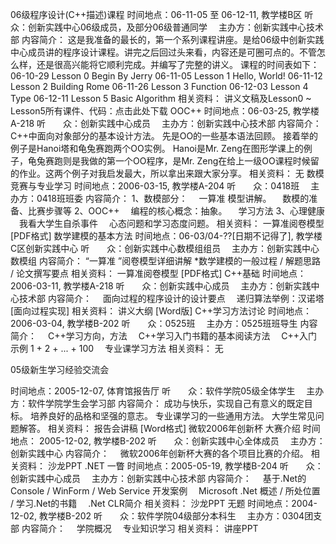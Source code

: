 06级程序设计(C++描述)课程
时间地点：06-11-05 至 06-12-11, 教学楼B区
听　　众：创新实践中心06级成员，及部分06级普通同学
　主办方：创新实践中心技术部
内容简介：
这是我准备的最长的，第一个系列课程讲座。是给06级中创新实践中心成员讲的程序设计课程。讲完之后回过头来看，内容还是可圈可点的。不管怎么样，还是很高兴能将它顺利完成。并编写了完整的讲义。
课程的时间表如下：
06-10-29 Lesson 0 Begin By Jerry
06-11-05 Lesson 1 Hello, World!
06-11-12 Lesson 2 Building Rome
06-11-26 Lesson 3 Function
06-12-03 Lesson 4 Type
06-12-11 Lesson 5 Basic Algorithm
相关资料：
讲义文稿及Lesson0 ~ Lesson5所有课件、代码：点击此处下载
OOC++
时间地点：06-03-25, 教学楼A-218
听　　众：创新实践中心成员
　主办方：创新实践中心技术部
内容简介：
C++中面向对象部分的基本设计方法。
先是OO的一些基本语法回顾。
接着举的例子是Hanoi塔和龟兔赛跑两个OO实例。
Hanoi是Mr. Zeng在图形学课上的例子，龟兔赛跑则是我做的第一个OO程序，是Mr. Zeng在给上一级OO课程时候留的作业。这两个例子对我启发最大，所以拿出来跟大家分享。
相关资料：
无
数模竞赛与专业学习
时间地点：2006-03-15, 教学楼A-204
听　　众：0418班
　主办方：0418班班委
内容简介：
1、数模部分：
　一算准 模型讲解。
　数模的准备、比赛步骤等
2、OOC++
　编程的核心概念：抽象。
　学习方法
3、心理健康
　我看大学生自杀事件
　心态问题和学习态度问题。
相关资料：
一算准阅卷模型 [PDF格式]
数学建模的基本方法
时间地点：06-03/04-??[日期不记得了], 教学楼C区创新实践中心
听　　众：创新实践中心数模组组员
　主办方：创新实践中心数模组
内容简介：
“一算准 ”阅卷模型详细讲解
*数学建模的一般过程 / 解题思路 / 论文撰写要点
相关资料：
一算准阅卷模型 [PDF格式]
C++基础
时间地点：2006-03-11, 教学楼A-218
听　　众：创新实践中心成员
　主办方：创新实践中心技术部
内容简介：
　面向过程的程序设计的设计要点
　递归算法举例：汉诺塔[面向过程实现]
相关资料：
讲义大纲 [Word版]
C++学习方法讨论
时间地点：2006-03-04, 教学楼B-202
听　　众：0525班
　主办方：0525班班导生
内容简介：
　C++学习方向，方法
　C++学习入门书籍的基本阅读方法
　C++入门示例 1 + 2 + ... + 100
　专业课学习方法
相关资料：
无


05级新生学习经验交流会

时间地点：2005-12-07, 体育馆报告厅
听　　众：软件学院05级全体学生
　主办方：软件学院学生会学习部
内容简介：
成功与快乐，实现自己有意义的既定目标。
培养良好的品格和坚强的意志。
专业课学习的一些通用方法。
大学生常见问题解答。
相关资料：
报告会讲稿 [Word格式]
微软2006年创新杯 大赛介绍
时间地点： 2005-12-02, 教学楼B-202
听　　众：创新实践中心全体成员
　主办方：创新实践中心
内容简介：
　微软2006年创新杯大赛的各个项目比赛的介绍。
相关资料：
沙龙PPT
.NET 一瞥
时间地点：2005-05-19, 教学楼B-204
听　　众：创新实践中心成员
　主办方：创新实践中心技术部
内容简介：
　基于.Net的Console / WinForm / Web Service 开发案例
　Microsoft .Net 概述 / 所处位置 / 学习.Net的书籍
　.Net CLR简介
相关资料：
沙龙PPT
无题
时间地点：2004-12-02, 教学楼B-202
听　　众：软件学院04级部分本科生
　主办方：0304团支部
内容简介：
　学院概况
　专业知识学习
相关资料：
讲座PPT